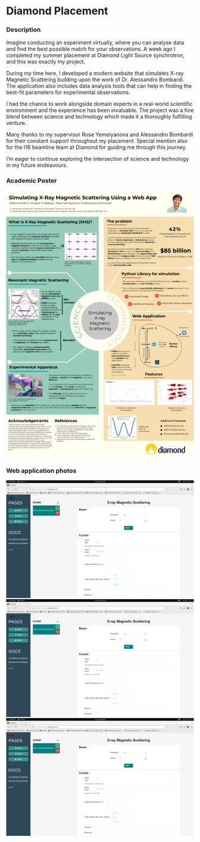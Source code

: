 # Diamond Placement

### Description
Imagine conducting an experiment virtually, where you can analyse data and find the best possible match for your observations. A week ago I completed my summer placement at Diamond Light Source synchrotron, and this was exactly my project.

During my time here, I developed a modern website that simulates X-ray Magnetic Scattering building upon the work of Dr. Alessandro Bombardi. The application also includes data analysis tools that can help in finding the best-fit parameters for experimental observations.

I had the chance to work alongside domain experts in a real-world scientific environment and the experience has been invaluable. The project was a fine blend between science and technology which made it a thoroughly fulfilling venture.

Many thanks to my supervisor Rose Yemelyanova and Alessandro Bombardi for their constant support throughout my placement. Special mention also for the I16 beamline team at Diamond for guiding me through this journey.

I’m eager to continue exploring the intersection of science and technology in my future endeavours.

### Academic Poster
<img src="Poster.png"><img/>

### Web application photos
<img src="website photos/Screenshot from 2023-09-15 10-05-08.png"><img/>
<img src="website photos/Screenshot from 2023-09-15 10-05-08.png"><img/>
<img src="website photos/Screenshot from 2023-09-15 10-05-08.png"><img/>

